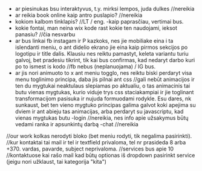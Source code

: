 - ar piesinukas bsu interaktyvus, t.y. mirksi lempos, juda dulkes //nereikia
- ar reikia book online kaip antro puslapio? //nereikia
- kokiom kalbom tinklapis? //LT / eng. -kaip paprasčiau, vertimai bus.
- kokie fontai, man neina wix kode rast kokie ten naudojami, ieksot panasiu? //čia nesvarbu
- ar bus linkai fb instagam ir P kazkoks, nes jie mobiliake eina i ta islendanti meniu, o ant didelio ekrano jie eina kaip pirmos sekcijos po logotipu ir title dalis. Klausiu nes reiktu pamastyt, keleta variantu turiu galvoj, bet pradesiu tikrint, tik kai bus confirmas, kad nedaryt darbo kuri po to ismest is kodo //fb nebus (neplanuojama) / IG bus.
- ar jis nori animuoto to x ant meniu togglo, nes reiktu biski perdaryt visa menu toglinimo principa, daba jis pilnai ant css //gali nebūt animacijos
  ir ten du mygtukai neaktulaus slepiamas po aktualiu, o tas animacinis tai butu vienas mygtukas, kurio viduje trys css staciakampiai ir jie toglinant transformacijom
  pasisuka ir nujuda formuodami rodykle. Esu dares, nk sunkaust, bet ten vieno mygtuko principas
  galima galvot koki apejima su dviem ir ant abieju tas animacijas, arba perdaryt su javascriptu, kad vienas mygtukas butu
  -login //nereikia, nes info apie užsakymus būtų vedami ranka ir apsunkintų darbą
  -chat //nereikia

//our work kolkas nerodyti bloko (bet meniu rodyti, tik negalima pasirinkti).
//kur kontaktai tai mail ir tel ir textfield privaloma, tel nr prasideda 8 arba +370. vardas, pavarde, subject neprivaloma.
//services bus apie 10
//kontaktuose kai rašo mail kad būtų optionas iš dropdown pasirinkt service (jeigu nori užklaust, tai kategorija "kita")
